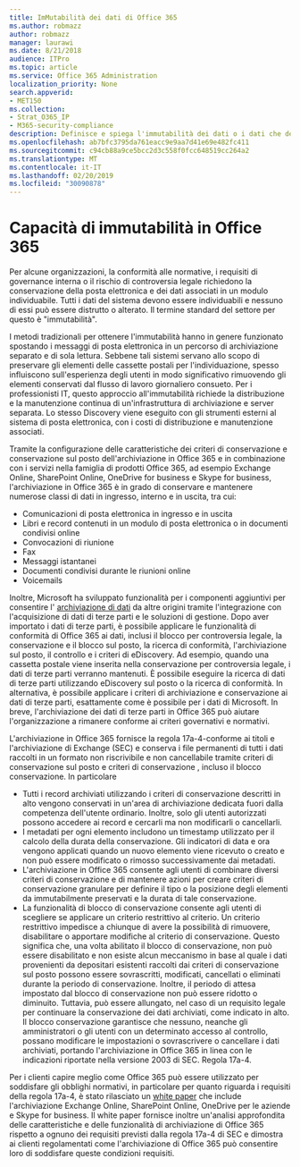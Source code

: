 ```yaml
---
title: ImMutabilità dei dati di Office 365
ms.author: robmazz
author: robmazz
manager: laurawi
ms.date: 8/21/2018
audience: ITPro
ms.topic: article
ms.service: Office 365 Administration
localization_priority: None
search.appverid:
- MET150
ms.collection:
- Strat_O365_IP
- M365-security-compliance
description: Definisce e spiega l'immutabilità dei dati o i dati che devono essere individuabili e che non possono essere distrutti o modificati.
ms.openlocfilehash: ab7bfc3795da761eacc9e9aa7d41e69e482fc411
ms.sourcegitcommit: c94cb88a9ce5bcc2d3c558f0fcc648519cc264a2
ms.translationtype: MT
ms.contentlocale: it-IT
ms.lasthandoff: 02/20/2019
ms.locfileid: "30090878"
---
```

# <a name="immutability-in-office-365"></a>Capacità di immutabilità in Office 365
Per alcune organizzazioni, la conformità alle normative, i requisiti di governance interna o il rischio di controversia legale richiedono la conservazione della posta elettronica e dei dati associati in un modulo individuabile. Tutti i dati del sistema devono essere individuabili e nessuno di essi può essere distrutto o alterato. Il termine standard del settore per questo è "immutabilità". 

I metodi tradizionali per ottenere l'immutabilità hanno in genere funzionato spostando i messaggi di posta elettronica in un percorso di archiviazione separato e di sola lettura. Sebbene tali sistemi servano allo scopo di preservare gli elementi delle cassette postali per l'individuazione, spesso influiscono sull'esperienza degli utenti in modo significativo rimuovendo gli elementi conservati dal flusso di lavoro giornaliero consueto. Per i professionisti IT, questo approccio all'immutabilità richiede la distribuzione e la manutenzione continua di un'infrastruttura di archiviazione e server separata. Lo stesso Discovery viene eseguito con gli strumenti esterni al sistema di posta elettronica, con i costi di distribuzione e manutenzione associati.

Tramite la configurazione delle caratteristiche dei criteri di conservazione e conservazione sul posto dell'archiviazione in Office 365 e in combinazione con i servizi nella famiglia di prodotti Office 365, ad esempio Exchange Online, SharePoint Online, OneDrive for business e Skype for business, l'archiviazione in Office 365 è in grado di conservare e mantenere numerose classi di dati in ingresso, interno e in uscita, tra cui:
- Comunicazioni di posta elettronica in ingresso e in uscita
- Libri e record contenuti in un modulo di posta elettronica o in documenti condivisi online
- Convocazioni di riunione
- Fax
- Messaggi istantanei
- Documenti condivisi durante le riunioni online
- Voicemails

Inoltre, Microsoft ha sviluppato funzionalità per i componenti aggiuntivi per consentire l' [archiviazione di dati](https://support.office.com/article/Archiving-third-party-data-in-Office-365-0ce338d5-3666-4a18-86ab-c6910ff408cc) da altre origini tramite l'integrazione con l'acquisizione di dati di terze parti e le soluzioni di gestione. Dopo aver importato i dati di terze parti, è possibile applicare le funzionalità di conformità di Office 365 ai dati, inclusi il blocco per controversia legale, la conservazione e il blocco sul posto, la ricerca di conformità, l'archiviazione sul posto, il controllo e i criteri di eDiscovery. Ad esempio, quando una cassetta postale viene inserita nella conservazione per controversia legale, i dati di terze parti verranno mantenuti. È possibile eseguire la ricerca di dati di terze parti utilizzando eDiscovery sul posto o la ricerca di conformità. In alternativa, è possibile applicare i criteri di archiviazione e conservazione ai dati di terze parti, esattamente come è possibile per i dati di Microsoft. In breve, l'archiviazione dei dati di terze parti in Office 365 può aiutare l'organizzazione a rimanere conforme ai criteri governativi e normativi.

L'archiviazione in Office 365 fornisce la regola 17a-4-conforme ai titoli e l'archiviazione di Exchange (SEC) e conserva i file permanenti di tutti i dati raccolti in un formato non riscrivibile e non cancellabile tramite criteri di conservazione sul posto e criteri di conservazione , incluso il blocco conservazione. In particolare
- Tutti i record archiviati utilizzando i criteri di conservazione descritti in alto vengono conservati in un'area di archiviazione dedicata fuori dalla competenza dell'utente ordinario. Inoltre, solo gli utenti autorizzati possono accedere ai record e cercarli ma non modificarli o cancellarli.
- I metadati per ogni elemento includono un timestamp utilizzato per il calcolo della durata della conservazione. Gli indicatori di data e ora vengono applicati quando un nuovo elemento viene ricevuto o creato e non può essere modificato o rimosso successivamente dai metadati.
- L'archiviazione in Office 365 consente agli utenti di combinare diversi criteri di conservazione e di mantenere azioni per creare criteri di conservazione granulare per definire il tipo o la posizione degli elementi da immutabilmente preservati e la durata di tale conservazione.
- La funzionalità di blocco di conservazione consente agli utenti di scegliere se applicare un criterio restrittivo al criterio. Un criterio restrittivo impedisce a chiunque di avere la possibilità di rimuovere, disabilitare o apportare modifiche al criterio di conservazione. Questo significa che, una volta abilitato il blocco di conservazione, non può essere disabilitato e non esiste alcun meccanismo in base al quale i dati provenienti da depositari esistenti raccolti dai criteri di conservazione sul posto possono essere sovrascritti, modificati, cancellati o eliminati durante la periodo di conservazione. Inoltre, il periodo di attesa impostato dal blocco di conservazione non può essere ridotto o diminuito. Tuttavia, può essere allungato, nel caso di un requisito legale per continuare la conservazione dei dati archiviati, come indicato in alto. Il blocco conservazione garantisce che nessuno, neanche gli amministratori o gli utenti con un determinato accesso al controllo, possano modificare le impostazioni o sovrascrivere o cancellare i dati archiviati, portando l'archiviazione in Office 365 in linea con le indicazioni riportate nella versione 2003 di SEC. Regola 17a-4.

Per i clienti capire meglio come Office 365 può essere utilizzato per soddisfare gli obblighi normativi, in particolare per quanto riguarda i requisiti della regola 17a-4, è stato rilasciato un [white paper](https://go.microsoft.com/fwlink/?linkid=830440) che include l'archiviazione Exchange Online, SharePoint Online, OneDrive per le aziende e Skype for business. Il white paper fornisce inoltre un'analisi approfondita delle caratteristiche e delle funzionalità di archiviazione di Office 365 rispetto a ognuno dei requisiti previsti dalla regola 17a-4 di SEC e dimostra ai clienti regolamentati come l'archiviazione di Office 365 può consentire loro di soddisfare queste condizioni requisiti.